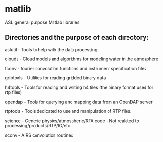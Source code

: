 matlib
======

ASL general purpose Matlab libraries

Directories and the purpose of each directory:
---------------------------------------------

aslutil - Tools to help with the data processing.

clouds - Cloud models and algorithms for modeling water in the atmosphere

fconv - fourier convolution functions and instrument specification files

gribtools - Utilities for reading gridded binary data

h4tools - Tools for reading and writing h4 files (the binary format used for rtp files)

opendap - Tools for querying and mapping data from an OpenDAP server

rtptools - Tools dedicated to use and manipulation of RTP files.

science - Generic physics/atmospheric/RTA code - Not realated to processing/products/RTP/IO/etc...

sconv - AIRS convolution routines



